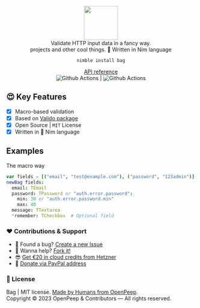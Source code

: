 <p align="center">
  <img src="https://github.com/openpeep/bag/blob/main/.github/logo.png" width="90px"><br>
  Validate HTTP input data in a fancy way.<br>projects and other cool things. 👑 Written in Nim language
</p>

<p align="center">
  <code>nimble install bag</code>
</p>

<p align="center">
  <a href="https://openpeep.github.io/bag">API reference</a><br>
  <img src="https://github.com/openpeep/bag/workflows/test/badge.svg" alt="Github Actions"> | <img src="https://github.com/openpeep/bag/workflows/docs/badge.svg" alt="Github Actions">
</p>

## 😍 Key Features
- [x] Macro-based validation
- [x] Based on [Valido package](https://github.com/openpeep/valido)
- [x] Open Source | `MIT` License
- [x] Written in 👑 Nim language

## Examples

The macro way
```nim
var fields = [("email", "test@example.com"), ("password", "123admin")]
newBag fields:
  email: TEmail
  password: TPassword or "auth.error.password":
    min: 30 or "auth.error.password.min"
    max: 40
  message: TTextarea
  *remember: TCheckbox  # Optional field
```

### ❤ Contributions & Support
- 🐛 Found a bug? [Create a new Issue](/issues)
- 👋 Wanna help? [Fork it!](/fork)
- 😎 [Get €20 in cloud credits from Hetzner](https://hetzner.cloud/?ref=Hm0mYGM9NxZ4)
- 🥰 [Donate via PayPal address](https://www.paypal.com/donate/?hosted_button_id=RJK3ZTDWPL55C)

### 🎩 License
Bag | MIT license. [Made by Humans from OpenPeep](https://github.com/openpeep).<br>
Copyright &copy; 2023 OpenPeep & Contributors &mdash; All rights reserved.
